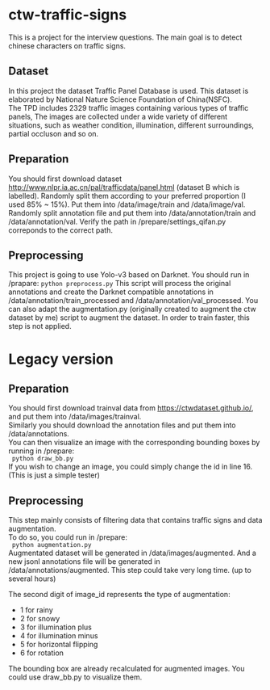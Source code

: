 # ctw-traffic-signs
This is a project for the interview questions. The main goal is to detect chinese characters on traffic signs.
 
## Dataset
In this project the dataset Traffic Panel Database is used. This dataset is elaborated by National Nature Science Foundation of China(NSFC).  
The TPD includes 2329 traffic images containing various types of traffic panels, The images are collected under a wide variety of different situations, such as weather condition, illumination, different surroundings, partial occluson and so on.

## Preparation
You should first download dataset http://www.nlpr.ia.ac.cn/pal/trafficdata/panel.html (dataset B which is labelled). 
Randomly split them according to your preferred proportion (I used 85% ~ 15%). Put them into /data/image/train and /data/image/val. 
Randomly split annotation file and put them into /data/annotation/train and /data/annotation/val. 
Verify the path in /prepare/settings_qifan.py correponds to the correct path. 

## Preprocessing
This project is going to use Yolo-v3 based on Darknet. You should run in /prapare:
``` python preprocess.py ```
This script will process the original annotations and create the Darknet compatible annotations in /data/annotation/train_processed and /data/annotation/val_processed.
You can also adapt the augmentation.py (originally created to augment the ctw dataset by me) script to augment the dataset. In order to train faster, this step is not applied.





# Legacy version
## Preparation
You should first download trainval data from https://ctwdataset.github.io/, and put them into /data/images/trainval.  
Similarly you should download the annotation files and put them into /data/annotations.  
You can then visualize an image with the corresponding bounding boxes by running in /prepare:  
```  python draw_bb.py  ```  
If you wish to change an image, you could simply change the id in line 16. (This is just a simple tester)
  
## Preprocessing
This step mainly consists of filtering data that contains traffic signs and data augmentation.  
To do so, you could run in /prepare:  
```  python augmentation.py  ```  
Augmentated dataset will be generated in /data/images/augmented. And a new jsonl annotations file will be generated in /data/annotations/augmented. This step could take very long time. (up to several hours) 
  
The second digit of image_id represents the type of augmentation:  
- 1 for rainy
- 2 for snowy
- 3 for illumination plus
- 4 for illumination minus
- 5 for horizontal flipping
- 6 for rotation
  
 The bounding box are already recalculated for augmented images. You could use draw_bb.py to visualize them.
